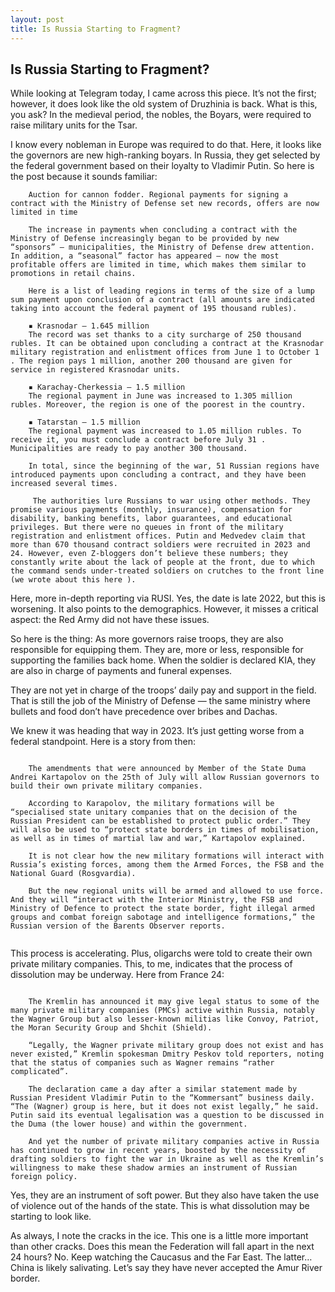 ```yaml
---
layout: post
title: Is Russia Starting to Fragment?
---
```


## Is Russia Starting to Fragment?

While looking at Telegram today, I came across this piece. It’s not the first; however, it does look like the old system of Druzhinia is back. What is this, you ask? In the medieval period, the nobles, the Boyars, were required to raise military units for the Tsar.

I know every nobleman in Europe was required to do that. Here, it looks like the governors are new high-ranking boyars. In Russia, they get selected by the federal government based on their loyalty to Vladimir Putin. So here is the post because it sounds familiar:

```
    Auction for cannon fodder. Regional payments for signing a contract with the Ministry of Defense set new records, offers are now limited in time

    The increase in payments when concluding a contract with the Ministry of Defense increasingly began to be provided by new “sponsors” — municipalities, the Ministry of Defense drew attention. In addition, a “seasonal” factor has appeared — now the most profitable offers are limited in time, which makes them similar to promotions in retail chains.

    Here is a list of leading regions in terms of the size of a lump sum payment upon conclusion of a contract (all amounts are indicated taking into account the federal payment of 195 thousand rubles).

    ▪️ Krasnodar — 1.645 million
    The record was set thanks to a city surcharge of 250 thousand rubles. It can be obtained upon concluding a contract at the Krasnodar military registration and enlistment offices from June 1 to October 1 . The region pays 1 million, another 200 thousand are given for service in registered Krasnodar units.

    ▪️ Karachay-Cherkessia — 1.5 million
    The regional payment in June was increased to 1.305 million rubles. Moreover, the region is one of the poorest in the country.

    ▪️ Tatarstan — 1.5 million
    The regional payment was increased to 1.05 million rubles. To receive it, you must conclude a contract before July 31 . Municipalities are ready to pay another 300 thousand.

    In total, since the beginning of the war, 51 Russian regions have introduced payments upon concluding a contract, and they have been increased several times.

    ️ The authorities lure Russians to war using other methods. They promise various payments (monthly, insurance), compensation for disability, banking benefits, labor guarantees, and educational privileges. But there were no queues in front of the military registration and enlistment offices. Putin and Medvedev claim that more than 670 thousand contract soldiers were recruited in 2023 and 24. However, even Z-bloggers don’t believe these numbers; they constantly write about the lack of people at the front, due to which the command sends under-treated soldiers on crutches to the front line (we wrote about this here ).
```

Here, more in-depth reporting via RUSI. Yes, the date is late 2022, but this is worsening. It also points to the demographics. However, it misses a critical aspect: the Red Army did not have these issues.

So here is the thing: As more governors raise troops, they are also responsible for equipping them. They are, more or less, responsible for supporting the families back home. When the soldier is declared KIA, they are also in charge of payments and funeral expenses.

They are not yet in charge of the troops’ daily pay and support in the field. That is still the job of the Ministry of Defense — the same ministry where bullets and food don’t have precedence over bribes and Dachas.

We knew it was heading that way in 2023. It’s just getting worse from a federal standpoint. Here is a story from then:

```

    The amendments that were announced by Member of the State Duma Andrei Kartapolov on the 25th of July will allow Russian governors to build their own private military companies.

    According to Karapolov, the military formations will be “specialised state unitary companies that on the decision of the Russian President can be established to protect public order.” They will also be used to “protect state borders in times of mobilisation, as well as in times of martial law and war,” Kartapolov explained.

    It is not clear how the new military formations will interact with Russia’s existing forces, among them the Armed Forces, the FSB and the National Guard (Rosgvardia).

    But the new regional units will be armed and allowed to use force. And they will “interact with the Interior Ministry, the FSB and Ministry of Defence to protect the state border, fight illegal armed groups and combat foreign sabotage and intelligence formations,” the Russian version of the Barents Observer reports.
	
```


This process is accelerating. Plus, oligarchs were told to create their own private military companies. This, to me, indicates that the process of dissolution may be underway. Here from France 24:

```

    The Kremlin has announced it may give legal status to some of the many private military companies (PMCs) active within Russia, notably the Wagner Group but also lesser-known militias like Convoy, Patriot, the Moran Security Group and Shchit (Shield).

    “Legally, the Wagner private military group does not exist and has never existed,” Kremlin spokesman Dmitry Peskov told reporters, noting that the status of companies such as Wagner remains “rather complicated”.

    The declaration came a day after a similar statement made by Russian President Vladimir Putin to the “Kommersant” business daily. “The (Wagner) group is here, but it does not exist legally,” he said. Putin said its eventual legalisation was a question to be discussed in the Duma (the lower house) and within the government.

    And yet the number of private military companies active in Russia has continued to grow in recent years, boosted by the necessity of drafting soldiers to fight the war in Ukraine as well as the Kremlin’s willingness to make these shadow armies an instrument of Russian foreign policy.
```


Yes, they are an instrument of soft power. But they also have taken the use of violence out of the hands of the state. This is what dissolution may be starting to look like.

As always, I note the cracks in the ice. This one is a little more important than other cracks. Does this mean the Federation will fall apart in the next 24 hours? No. Keep watching the Caucasus and the Far East. The latter…China is likely salivating. Let’s say they have never accepted the Amur River border.
	
